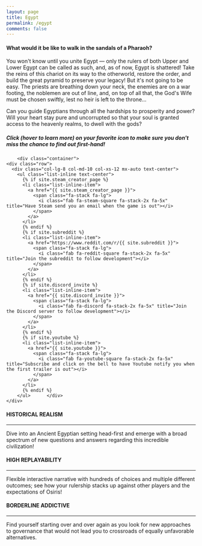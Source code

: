 ```yaml
---
layout: page
title: Egypt
permalink: /egypt
comments: false
---
```


<div class="container">
<div class="row text-md-center text-lg-center text-xl-center">
    <div class="col-xs-12 col-sm-12 mx-auto ml-xs-0 ml-sm-0">
	<h4 class="font-weight-bold text-h0">What would it be like to walk in the sandals of a Pharaoh?</h4>
	<p class="col20">You won't know until you unite Egypt — only the rulers of both Upper and Lower Egypt can be called as such, and, as of now, Egypt is shattered! Take the reins of this chariot on its way to the otherworld, restore the order, and build the great pyramid to preserve your legacy! But it's not going to be easy. The priests are breathing down your neck, the enemies are on a war footing, the noblemen are out of line, and, on top of all that, the God's Wife must be chosen swiftly, lest no heir is left to the throne...
	    </p><p class="col20">Can you guide Egyptians through all the hardships to prosperity and power? Will your heart stay pure and uncorrupted so that your soul is granted access to the heavenly realms, to dwell with the gods?</p>
		       <!-- <h5 class="text-h0">Sign up to find out first-hand!</h5> -->
	    <h5 class="text-h0">Click (hover to learn more) on your favorite icon to make sure you don't miss the chance to find out first-hand!</h5>
    </div> 
</div>
</div>
	  
	    <div class="container">
    <div class="row">
      <div class="col-lg-8 col-md-10 col-xs-12 mx-auto text-center">
        <ul class="list-inline text-center">
          {% if site.steam_creator_page %}
          <li class="list-inline-item">
            <a href="{{ site.steam_creator_page }}">
              <span class="fa-stack fa-lg">
                <i class="fab fa-steam-square fa-stack-2x fa-5x" title="Have Steam send you an email when the game is out"></i>
              </span>
            </a>
          </li>
          {% endif %}
          {% if site.subreddit %}
          <li class="list-inline-item">
            <a href="https://www.reddit.com/r/{{ site.subreddit }}">
              <span class="fa-stack fa-lg">
                <i class="fab fa-reddit-square fa-stack-2x fa-5x" title="Join the subreddit to follow development"></i>
              </span>
            </a>
          </li>
          {% endif %}
          {% if site.discord_invite %}
          <li class="list-inline-item">
            <a href="{{ site.discord_invite }}">
              <span class="fa-stack fa-lg">
                <i class="fab fa-discord fa-stack-2x fa-5x" title="Join the Discord server to follow development"></i>
              </span>
            </a>
          </li>
          {% endif %}
          {% if site.youtube %}
          <li class="list-inline-item">
            <a href="{{ site.youtube }}">
              <span class="fa-stack fa-lg">
                <i class="fab fa-youtube-square fa-stack-2x fa-5x" title="Subscribe and click on the bell to have Youtube notify you when the first trailer is out"></i>
              </span>
            </a>
          </li>
          {% endif %}
        </ul>      </div>
    </div>
  </div>

<!--
            <div class="container">
                <div class="row text-md-center text-lg-center text-xl-center col-auto">
               <div class="subscription-form-input col-xs-12 mx-auto ml-xs-0 ml-sm-0">         

	    <form id="sender-subscribe" target="_blank" action="https://app.sender.net/forms/sender_subscription/2812/1d98ce24" method="POST">
	<div class="subscription-form-fields" id="subscription-form-fields">
     <input name="email" type="email" class="email_type emai" id="email" data-label="E-mail" maxlength="100" placeholder="Your e-mail" required>
		    <button type="submit" id="submit-button"><i class="fas fa-arrow-circle-right"></i> </button>
                                                                                                </div>
                        						                            <br>
                            <div id ="recaptcha-failed-message" hidden class="subscription-thank-you">Recaptcha failed, try again!</div>
                            <div class="g-recaptcha" data-callback="submitGR" style="transform: scale(0.68); -webkit-transform: scale(0.68); transform-origin: 0 0; -webkit-transform-origin: 0 0;" data-sitekey="6Lek36IZAAAAAHLJFLZbOmRMQNnwZSeCuKmTG0XM"></div>
				

                    </form>
                                <span class="sender-link-wrapper">
                    <a class="sender-link" href="http://sender.net" title="Email marketing services" rel=”nofollow”>
                        <img src="https://app.sender.net/favicon.png" alt="Provided by">
                        <span>Sender.net email marketing</span>
                    </a>
                </span>
                                    </div>
    </div>
</div>          
--->

  <div class="container">
                <div class="row mt-3"> 
                    <div class="col-md-4 cpad mb-3 mb-md-5 cpad"> 
                          <div class="card py-4 h-100"> 
                             <div class="card-body text-center"> 
                                <i class="fas fa-scroll bigicon pt-3 pb-3"></i> 
                                <h4 class="text-uppercase medium m-3 text-gold">HISTORICAL REALISM</h4> 
                                <hr class="my-3" color="#FBC403"> 
                                <div class="small text-gold">Dive into an Ancient Egyptian setting head-first and emerge with a broad spectrum of new questions and answers regarding this incredible civilization!</div>                                 
                            </div>                             
                        </div>                         
                    </div>
			<div class="col-md-4 cpad mb-3 mb-md-5 cpad"> 
                        <div class="card py-4 h-100"> 
                            <div class="card-body text-center"> 
                                <i class="fas fa-redo-alt bigicon pt-3 pb-3"></i>
                                <h4 class="text-uppercase medium m-3 text-gold">HIGH REPLAYABILITY</h4> 
                                <hr class="my-3" color="#FBC403"> 
                                <div class="small text-gold">Flexible interactive narrative with hundreds of choices and multiple different outcomes; see how your rulership stacks up against other players and the expectations of Osiris!</div>                                 
                            </div>                             
                        </div>                         
                    </div>      
                    <div class="col-md-4 mb-3 mb-md-5 cpad"> 
                        <div class="card py-4 h-100"> 
                            <div class="card-body text-center"> 
                                <i class="fas fa-capsules bigicon pt-3 pb-3"></i> 
                                <h4 class="text-uppercase medium m-3 text-gold">BORDERLINE ADDICTIVE</h4> 
                                <hr class="my-3" color="#FBC403"> 
                                <div class="small text-gold">Find yourself starting over and over again as you look for new approaches to governance that would not lead you to crossroads of equally unfavorable alternatives.</div>                                 
                            </div>                             
                        </div>                         
                    </div>                     
	  	</div>
	</div>

